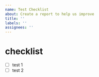 ```yaml
---
name: Test Checklist
about: Create a report to help us improve
title: ''
labels: ''
assignees: ''
---
```


# checklist

- [ ] test 1
- [ ] test 2
